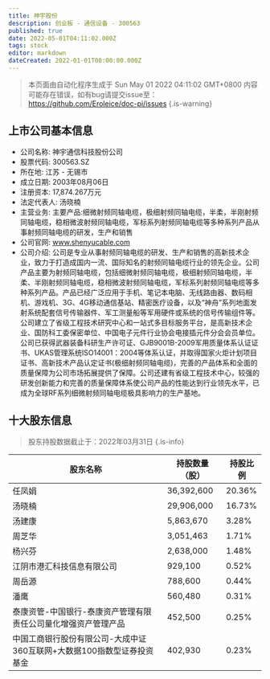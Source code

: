 ```yaml
---
title: 神宇股份
description: 创业板 - 通信设备 - 300563
published: true
date: 2022-05-01T04:11:02.000Z
tags: stock
editor: markdown
dateCreated: 2022-01-01T00:00:00.000Z
---
```


> 本页面由自动化程序生成于 Sun May 01 2022 04:11:02 GMT+0800
> 内容可能存在错误，如有bug请提交issue至：https://github.com/Eroleice/doc-pi/issues
{.is-warning}

## 上市公司基本信息
- 公司名称: 神宇通信科技股份公司
- 股票代码: 300563.SZ
- 所在地: 江苏 - 无锡市
- 成立日期: 2003年08月06日
- 注册资本: 17,874.267万元
- 法定代表人: 汤晓楠
- 主营业务: 主要产品:细微射频同轴电缆，极细射频同轴电缆，半柔，半刚射频同轴电缆，稳相微波射频同轴电缆，军标系列射频同轴电缆等多种系列产品从事射频同轴电缆的研发，生产和销售
- 公司官网: www.shenyucable.com
- 公司介绍: 公司是专业从事射频同轴电缆的研发、生产和销售的高新技术企业，致力于打造成国内一流、国际知名的射频同轴电缆行业的领先企业。公司产品主要为射频同轴电缆，包括细微射频同轴电缆，极细射频同轴电缆，半柔、半刚射频同轴电缆，稳相微波射频同轴电缆，军标系列射频同轴电缆等多种系列产品。产品已经广泛应用于手机、笔记本电脑、无线路由器、数码相机、游戏机、3G、4G移动通信基站、精密医疗设备，以及“神舟”系列地面发射系统配套信号传输器件、军工测量船等军用硬件或系统的信号传输组件等。公司建立了省级工程技术研究中心和一站式多目标服务平台，是高新技术企业、国防科工委保密单位、中国电子元件行业协会电接插元件分会会员单位。公司已获得武器装备科研生产许可证、GJB9001B-2009军用质量体系认证证书、UKAS管理系统ISO14001：2004等体系认证，并取得国家火炬计划项目证书、高新技术产品认定证书(极细射频同轴电缆)，完善的产品体系和全面的质量保障为公司市场拓展提供了保障。公司还建有省级工程技术中心，较强的研发创新能力和完善的质量保障体系使公司产品的性能达到行业领先水平，已成为全球RF系列细微射频同轴电缆极具影响力的生产基地。


## 十大股东信息
> 股东持股数据截止于：2022年03月31日
{.is-info}

| 股东名称 | 持股数量（股） | 持股比例 |
| --- | --- | --- |
| 任凤娟 | 36,392,600 | 20.36% |
| 汤晓楠 | 29,906,000 | 16.73% |
| 汤建康 | 5,863,670 | 3.28% |
| 周芝华 | 3,051,463 | 1.71% |
| 杨兴芬 | 2,638,000 | 1.48% |
| 江阴市港汇科技信息有限公司 | 929,100 | 0.52% |
| 周岳源 | 788,600 | 0.44% |
| 潘鹰 | 560,480 | 0.31% |
| 泰康资管-中国银行-泰康资产管理有限责任公司量化增强资产管理产品 | 452,500 | 0.25% |
| 中国工商银行股份有限公司-大成中证360互联网+大数据100指数型证券投资基金 | 402,930 | 0.23% |




